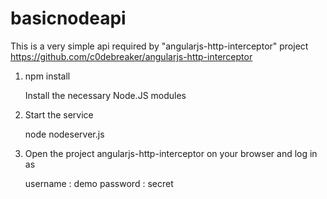 # basicnodeapi
This is a very simple api required by "angularjs-http-interceptor" project
https://github.com/c0debreaker/angularjs-http-interceptor

1. npm install

    Install the necessary Node.JS modules


2. Start the service

    node nodeserver.js


3. Open the project angularjs-http-interceptor on your browser and log in as

    username : demo
    password : secret


